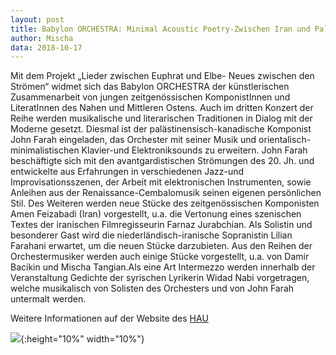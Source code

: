 ```yaml
---
layout: post
title: Babylon ORCHESTRA: Minimal Acoustic Poetry-Zwischen Iran und Palästina. Am 17. Oktober um 21 Uhr im HAU1
author: Mischa
data: 2018-10-17
---
```


Mit dem Projekt „Lieder zwischen Euphrat und Elbe- Neues zwischen den Strömen“ widmet sich das Babylon ORCHESTRA der künstlerischen Zusammenarbeit von jungen zeitgenössischen KomponistInnen und LiteratInnen des Nahen und Mittleren Ostens. Auch im dritten Konzert der Reihe werden musikalische und literarischen Traditionen in Dialog mit der Moderne gesetzt. Diesmal ist der palästinensisch-kanadische Komponist John Farah eingeladen, das Orchester mit seiner Musik und orientalisch-minimalistischen Klavier-und Elektroniksounds zu erweitern. John Farah beschäftigte sich mit den avantgardistischen Strömungen des 20. Jh. und entwickelte aus Erfahrungen in verschiedenen Jazz-und Improvisationsszenen, der Arbeit mit elektronischen Instrumenten, sowie Anleihen aus der Renaissance-Cembalomusik seinen eigenen persönlichen Stil. Des Weiteren werden neue Stücke des zeitgenössischen Komponisten Amen Feizabadi (Iran) vorgestellt, u.a. die Vertonung eines szenischen Textes der iranischen Filmregisseurin Farnaz Jurabchian. Als Solistin und besonderer Gast wird die niederländisch-iranische Sopranistin Lilian Farahani erwartet, um die neuen Stücke darzubieten. Aus den Reihen der Orchestermusiker werden auch einige Stücke vorgestellt, u.a. von Damir Bacikin und Mischa Tangian.Als eine Art Intermezzo werden innerhalb der Veranstaltung  Gedichte der syrischen Lyrikerin Widad Nabi vorgetragen, welche musikalisch von Solisten des Orchesters und von John Farah untermalt werden.

Weitere Informationen auf der Website des [HAU](https://www.hebbel-am-ufer.de/programm/spielplan/2018-10/babylon-orchestra/4073/)

![](/styles/pictures/gallery/babylonAuswahl2/20181123_HAU_1.jpg.jpg
){:height="10%" width="10%"}

